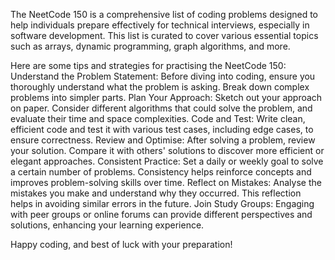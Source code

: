 The NeetCode 150 is a comprehensive list of coding problems designed to help individuals prepare effectively for technical interviews, especially in software development. This list is curated to cover various essential topics such as arrays, dynamic programming, graph algorithms, and more.

Here are some tips and strategies for practising the NeetCode 150:
Understand the Problem Statement: Before diving into coding, ensure you thoroughly understand what the problem is asking. Break down complex problems into simpler parts.
Plan Your Approach: Sketch out your approach on paper. Consider different algorithms that could solve the problem, and evaluate their time and space complexities.
Code and Test: Write clean, efficient code and test it with various test cases, including edge cases, to ensure correctness.
Review and Optimise: After solving a problem, review your solution. Compare it with others' solutions to discover more efficient or elegant approaches.
Consistent Practice: Set a daily or weekly goal to solve a certain number of problems. Consistency helps reinforce concepts and improves problem-solving skills over time.
Reflect on Mistakes: Analyse the mistakes you make and understand why they occurred. This reflection helps in avoiding similar errors in the future.
Join Study Groups: Engaging with peer groups or online forums can provide different perspectives and solutions, enhancing your learning experience.

Happy coding, and best of luck with your preparation!
